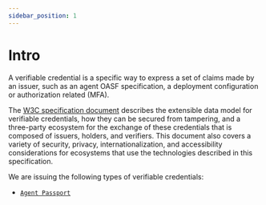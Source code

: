 ```yaml
---
sidebar_position: 1
---
```


# Intro

A verifiable credential is a specific way to express a set of claims made by an issuer, such as an agent OASF specification, a deployment configuration or authorization related (MFA).

The [W3C specification document](https://www.w3.org/TR/vc-data-model-2.0/) describes the extensible data model for verifiable credentials, how they can be secured from tampering, and a three-party ecosystem for the exchange of these credentials that is composed of issuers, holders, and verifiers. This document also covers a variety of security, privacy, internationalization, and accessibility considerations for ecosystems that use the technologies described in this specification.

We are issuing the following types of verifiable credentials:

- [`Agent Passport`](/docs/vc/agent-passport)
